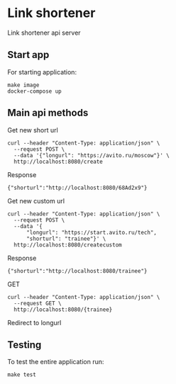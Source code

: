 # Link shortener

Link shortener api server

## Start app

For starting application:
```
make image
docker-compose up
```

## Main api methods

Get new short url


```
curl --header "Content-Type: application/json" \
  --request POST \
  --data '{"longurl": "https://avito.ru/moscow"}' \
  http://localhost:8080/create
```

Response

```
{"shorturl":"http://localhost:8080/68Ad2x9"}
```

Get new custom url

```
curl --header "Content-Type: application/json" \
  --request POST \
  --data '{
      "longurl": "https://start.avito.ru/tech",
      "shorturl": "trainee"}' \
  http://localhost:8080/createcustom
```

Response

```
{"shorturl":"http://localhost:8080/trainee"}
```

GET

```
curl --header "Content-Type: application/json" \
  --request GET \
  http://localhost:8080/{trainee}
```

Redirect to longurl

## Testing

To test the entire application run:

```
make test
```
